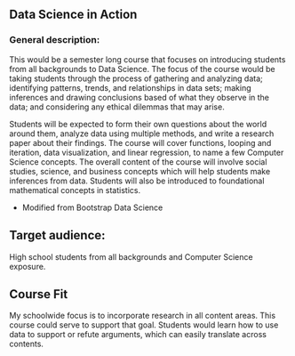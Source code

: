 ## Data Science in Action

### General description:  

This would be a semester long course that focuses on introducing students from all backgrounds to Data Science.  The focus of the course would be taking students through the process of gathering and analyzing data; identifying patterns, trends, and relationships in data sets; making inferences and drawing conclusions based of what they observe in the data; and considering any ethical dilemmas that may arise.  

Students will be expected to form their own questions about the world around them, analyze data using multiple methods, and write a research paper about their findings. The course will cover functions, looping and iteration, data visualization, and linear regression, to name a few Computer Science concepts. The overall content of the course will involve social studies, science, and business concepts which will help students make inferences from data. Students will also be introduced to foundational mathematical concepts in statistics.

* Modified from Bootstrap Data Science

## Target audience: 

High school students from all backgrounds and Computer Science exposure.


## Course Fit

My schoolwide focus is to incorporate research in all content areas.  This course could serve to support that goal.  Students would learn how to use data to support or refute arguments, which can easily translate across contents.

